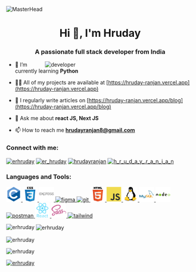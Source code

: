 ![MasterHead](https://repository-images.githubusercontent.com/588181932/e36ec678-7984-4cdd-8e4c-a3932772ff8e)

<h1 align="center">Hi 👋, I'm Hruday</h1>
<h3 align="center">A passionate full stack developer from India</h3>
<img align="right" alt="developer" width="400" src="https://camo.githubusercontent.com/5ddf73ad3a205111cf8c686f687fc216c2946a75005718c8da5b837ad9de78c9/68747470733a2f2f7468756d62732e6766796361742e636f6d2f4576696c4e657874446576696c666973682d736d616c6c2e676966" />



- 🌱 I’m currently learning **Python**

- 👨‍💻 All of my projects are available at [https://hruday-ranjan.vercel.app](https://hruday-ranjan.vercel.app)

- 📝 I regularly write articles on [https://hruday-ranjan.vercel.app/blog](https://hruday-ranjan.vercel.app/blog)

- 💬 Ask me about **react JS, Next JS**

- 📫 How to reach me **hrudayranjan8@gmail.com**

<h3 align="left">Connect with me:</h3>
<p align="left">
<a href="https://codepen.io/erhruday" target="blank"><img align="center" src="https://i.imgur.com/1B7XxOv.png" alt="erhruday" height="30" width="40" /></a>
<a href="https://twitter.com/er_hruday" target="blank"><img align="center" src="https://i.imgur.com/HGPyf0Gb.jpg" alt="er_hruday" height="30" width="40" /></a>
<a href="https://linkedin.com/in/hrudayranjan" target="blank"><img align="center" src="https://i.imgur.com/niuwa8T.png" alt="hrudayranjan" height="30" width="40" /></a>
<a href="https://instagram.com/h_r_u_d_a_y_.r_a_n_j_a_n" target="blank"><img align="center" src="https://i.imgur.com/M6yBwxS.png" alt="h_r_u_d_a_y_.r_a_n_j_a_n" height="30" width="40" /></a>
</p>

<h3 align="left">Languages and Tools:</h3>
<p align="left"> <a href="https://www.cprogramming.com/" target="_blank" rel="noreferrer"> <img src="https://raw.githubusercontent.com/devicons/devicon/master/icons/c/c-original.svg" alt="c" width="40" height="40"/> </a> <a href="https://www.w3schools.com/css/" target="_blank" rel="noreferrer"> <img src="https://raw.githubusercontent.com/devicons/devicon/master/icons/css3/css3-original-wordmark.svg" alt="css3" width="40" height="40"/> </a> <a href="https://expressjs.com" target="_blank" rel="noreferrer"> <img src="https://raw.githubusercontent.com/devicons/devicon/master/icons/express/express-original-wordmark.svg" alt="express" width="40" height="40"/> </a> <a href="https://www.figma.com/" target="_blank" rel="noreferrer"> <img src="https://www.vectorlogo.zone/logos/figma/figma-icon.svg" alt="figma" width="40" height="40"/> </a> <a href="https://git-scm.com/" target="_blank" rel="noreferrer"> <img src="https://www.vectorlogo.zone/logos/git-scm/git-scm-icon.svg" alt="git" width="40" height="40"/> </a> <a href="https://www.w3.org/html/" target="_blank" rel="noreferrer"> <img src="https://raw.githubusercontent.com/devicons/devicon/master/icons/html5/html5-original-wordmark.svg" alt="html5" width="40" height="40"/> </a> <a href="https://developer.mozilla.org/en-US/docs/Web/JavaScript" target="_blank" rel="noreferrer"> <img src="https://raw.githubusercontent.com/devicons/devicon/master/icons/javascript/javascript-original.svg" alt="javascript" width="40" height="40"/> </a> <a href="https://www.linux.org/" target="_blank" rel="noreferrer"> <img src="https://raw.githubusercontent.com/devicons/devicon/master/icons/linux/linux-original.svg" alt="linux" width="40" height="40"/> </a> <a href="https://www.mysql.com/" target="_blank" rel="noreferrer"> <img src="https://raw.githubusercontent.com/devicons/devicon/master/icons/mysql/mysql-original-wordmark.svg" alt="mysql" width="40" height="40"/> </a> <a href="https://nodejs.org" target="_blank" rel="noreferrer"> <img src="https://raw.githubusercontent.com/devicons/devicon/master/icons/nodejs/nodejs-original-wordmark.svg" alt="nodejs" width="40" height="40"/> </a> <a href="https://postman.com" target="_blank" rel="noreferrer"> <img src="https://www.vectorlogo.zone/logos/getpostman/getpostman-icon.svg" alt="postman" width="40" height="40"/> </a> <a href="https://reactjs.org/" target="_blank" rel="noreferrer"> <img src="https://raw.githubusercontent.com/devicons/devicon/master/icons/react/react-original-wordmark.svg" alt="react" width="40" height="40"/> </a> <a href="https://sass-lang.com" target="_blank" rel="noreferrer"> <img src="https://raw.githubusercontent.com/devicons/devicon/master/icons/sass/sass-original.svg" alt="sass" width="40" height="40"/> </a> <a href="https://tailwindcss.com/" target="_blank" rel="noreferrer"> <img src="https://www.vectorlogo.zone/logos/tailwindcss/tailwindcss-icon.svg" alt="tailwind" width="40" height="40"/> </a> </p>

<p><img align="left" src="https://github-readme-stats.vercel.app/api/top-langs?username=erhruday&show_icons=true&locale=en&layout=compact" alt="erhruday" /></p>

<p>&nbsp;<img align="center" src="https://github-readme-stats.vercel.app/api?username=erhruday&show_icons=true&locale=en" alt="erhruday" /></p>

<p><img align="center" src="https://github-readme-streak-stats.herokuapp.com/?user=erhruday&" alt="erhruday" /></p>


<p align="left"> <img src="https://komarev.com/ghpvc/?username=erhruday&label=Profile%20views&color=0e75b6&style=flat" alt="erhruday" /> </p>

<p align="left"> <a href="https://github.com/ryo-ma/github-profile-trophy"><img src="https://github-profile-trophy.vercel.app/?username=erhruday" alt="erhruday" /></a> </p>
